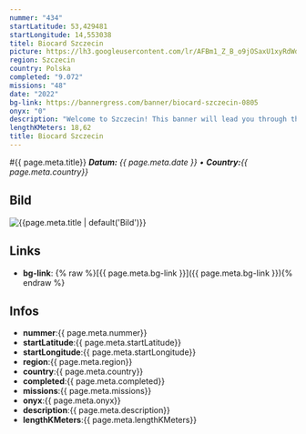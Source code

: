 ```yaml
---
nummer: "434"
startLatitude: 53,429481
startLongitude: 14,553038
titel: Biocard Szczecin
picture: https://lh3.googleusercontent.com/lr/AFBm1_Z_B_o9jOSaxU1xyRdWdaKOECYeCxq6bL-fl54qLOD_Yt_TJo-SZGDeN6Hv7ogzxiRl_cF0L1NVb2jpTAiHwxBJIzXFqoH4yOGEMBRkgOgyTFSPOGWHtVP_SW4mWjdAPwJgqYaiw20P7LfrDYBJvVJHSn4-e4v1Y4qbgwda6izq0vh_GOyhZKC_CNE8OdvZydMRq_2wYguPfdZ-XOyeryJ9UhBpcHvGoZ9bJmX4G42XE4fVfnhLElvlpEAyNXC2xxGpZ_zGnSNzB0wi0HW6ce6RPnG9RCWxg0EdVEN52R37JYkT6Ja3YfONpTvTU9df70016O3y7_qz7I3RvG5C3ZvntPXhl5WabW43q0EMeIFdLUaoyG_pcuJxrqO3iCf6WfZb31JJsO_vf9kmBHkf8rIfCLpLyYwgd55MX7QMjMT8M6DE5pZYLbhtG9nfHYPJPkAnzt8LU_N9TjCulw6IIDhvxJXui2NAZgIklrcvu9faiZb0EA8PjZpeXMXVTBm7jLmYVmYvUu8iewpl29q_IRG67pANyOi6JcFhZJJVOWh161GcMjXTDtnnsTpJnuYdzY3tJoFfNYi0HDJ5vxe8hh5aWdsgozbXsGMNaTZUKaM2Wo2CzYXjeJQMPXUANwQC69lDyBJyHjD-rWx38iSyrUDf_yEqNfhIQftM5-QjmhMKdHhH0XuS_uS_LIFtSCIIxe1GrXuSAsl-EKMHLYJCm28QjCToohS0xsifOAN60i0F9MCznA2CanVvoVaX5RPmoXjidRaqbOELodDk-cay5dvKXOuD5W8uD5x5f7S2i1MIkiOGhkQUuq23KtnX1os1zm7rPLJ78FpLzsGpz8dm8dp28foVVYQkJP8o68RrjDaelE9Xh05YGhpraT8eggGZiQuf2tle
region: Szczecin
country: Polska
completed: "9.072"
missions: "48"
date: "2022"
bg-link: https://bannergress.com/banner/biocard-szczecin-0805
onyx: "0"
description: "Welcome to Szczecin! This banner will lead you through the city's most famous highlights. Complete it to earn a biocard depicting the statue of the Seaman."
lengthKMeters: 18,62
title: Biocard Szczecin
---
```


#{{ page.meta.title}}
_**Datum:** {{ page.meta.date }} • **Country:**{{ page.meta.country}}_

## Bild
![{{page.meta.title | default('Bild')}}]({{page.meta.picture}})

## Links
- **bg-link**: {% raw %}[{{ page.meta.bg-link }}]({{ page.meta.bg-link }}){% endraw %}

## Infos
- **nummer**:{{ page.meta.nummer}}
- **startLatitude**:{{ page.meta.startLatitude}}
- **startLongitude**:{{ page.meta.startLongitude}}
- **region**:{{ page.meta.region}}
- **country**:{{ page.meta.country}}
- **completed**:{{ page.meta.completed}}
- **missions**:{{ page.meta.missions}}
- **onyx**:{{ page.meta.onyx}}
- **description**:{{ page.meta.description}}
- **lengthKMeters**:{{ page.meta.lengthKMeters}}

